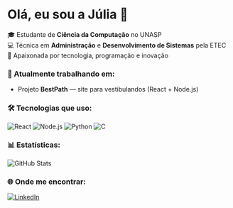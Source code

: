 # Olá, eu sou a Júlia 👋

🎓 Estudante de **Ciência da Computação** no UNASP  
💻 Técnica em **Administração** e **Desenvolvimento de Sistemas** pela ETEC  
🚀 Apaixonada por tecnologia, programação e inovação  

### 🚧 Atualmente trabalhando em:
- Projeto **BestPath** — site para vestibulandos (React + Node.js)

### 🛠️ Tecnologias que uso:
![React](https://img.shields.io/badge/-React-61DAFB?logo=react&logoColor=white&style=for-the-badge)
![Node.js](https://img.shields.io/badge/-Node.js-339933?logo=node.js&logoColor=white&style=for-the-badge)
![Python](https://img.shields.io/badge/-Python-3776AB?logo=python&logoColor=white&style=for-the-badge)
![C](https://img.shields.io/badge/-C-A8B9CC?logo=c&logoColor=black&style=for-the-badge)

### 📊 Estatísticas:
![GitHub Stats](https://github-readme-stats.vercel.app/api?username=JuliaSouza&show_icons=true&theme=dracula)

### 🌐 Onde me encontrar:
[![LinkedIn](https://img.shields.io/badge/-LinkedIn-blue?logo=linkedin&style=for-the-badge)](https://www.linkedin.com/in/julia-souza-985056224/)

